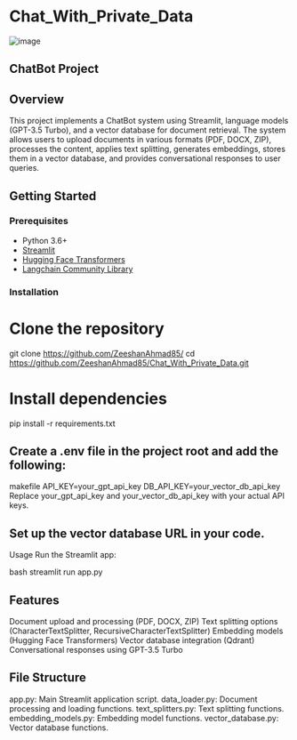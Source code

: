 # Chat_With_Private_Data
![image](https://github.com/ZeeshanAhmad85/Chat_With_Private_Data/assets/117201162/9e9be1eb-3d12-4010-b13a-501f14c91980)


## ChatBot Project

## Overview

This project implements a ChatBot system using Streamlit, language models (GPT-3.5 Turbo), and a vector database for document retrieval. The system allows users to upload documents in various formats (PDF, DOCX, ZIP), processes the content, applies text splitting, generates embeddings, stores them in a vector database, and provides conversational responses to user queries.

## Getting Started

### Prerequisites

- Python 3.6+
- [Streamlit](https://streamlit.io/)
- [Hugging Face Transformers](https://huggingface.co/models)
- [Langchain Community Library](https://github.com/Langchain/community)

### Installation


# Clone the repository
git clone https://github.com/ZeeshanAhmad85/
cd https://github.com/ZeeshanAhmad85/Chat_With_Private_Data.git

# Install dependencies
pip install -r requirements.txt

## Create a .env file in the project root and add the following:
makefile
API_KEY=your_gpt_api_key
DB_API_KEY=your_vector_db_api_key
Replace your_gpt_api_key and your_vector_db_api_key with your actual API keys.

## Set up the vector database URL in your code.
Usage
Run the Streamlit app:

bash
streamlit run app.py


## Features
Document upload and processing (PDF, DOCX, ZIP)
Text splitting options (CharacterTextSplitter, RecursiveCharacterTextSplitter)
Embedding models (Hugging Face Transformers)
Vector database integration (Qdrant)
Conversational responses using GPT-3.5 Turbo

## File Structure
app.py: Main Streamlit application script.
data_loader.py: Document processing and loading functions.
text_splitters.py: Text splitting functions.
embedding_models.py: Embedding model functions.
vector_database.py: Vector database functions.
